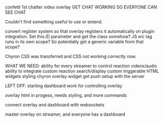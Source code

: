 confetti 1st chatter video overlay
GET CHAT WORKING SO EVERYONE CAN SEE CHAT


Couldn't find something useful to use or extend.



convert register system so that overlay registers it automatically on plugin integration. Set this.ID parameter and get the class somehow? JS src tag runs in its own scope? So potentially get a generic variable from that scope?

Chyron CSS was transferred and CSS not working correctly now.

WHAT WE NEED:
  ability for every streamer to control
  reaction videos/audio
  ability to integrate custom reaction search/display
  custom triggerable HTML widgets
  styling chyron overlay widget
  get push setup with the server





LEFT OFF:
  starting dashboard work for controlling overlay

  overlay html in progess, needs styling, and more commands

  connect overlay and dashboard with websockets

  master overlay on streamer, and everyone has a dashboard